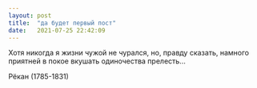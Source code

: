 ```yaml
---
layout: post
title:  "да будет первый пост"
date:   2021-07-25 22:42:09
---
```


Хотя никогда
я жизни чужой не чурался,
но, правду сказать,
намного приятней в покое
вкушать одиночества прелесть...

Рёкан (1785-1831)

